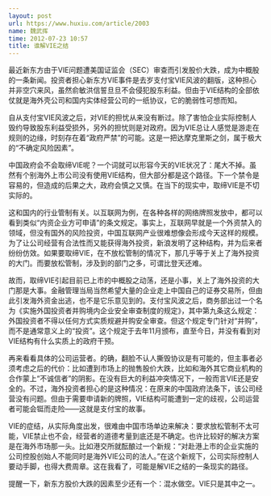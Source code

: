 ```yaml
---
layout: post
url: https://www.huxiu.com/article/2003
name: 魏武挥
time: 2012-07-23 10:57
title: 谁解VIE之结
---
```

最近新东方由于VIE问题遭美国证监会（SEC）审查而引发股价大跌，成为中概股的一条新闻。投资者担心新东方VIE事件是去岁支付宝VIE风波的翻版，这种担心并非空穴来风，虽然俞敏洪信誓旦旦不会侵犯股东利益。但由于VIE结构的全部依仗就是海外壳公司和国内实体经营公司的一纸协议，它的脆弱性可想而知。

自从支付宝VIE风波之后，对VIE的担忧从来没有断过。除了害怕企业实际控制人毁约导致股东利益受损外，另外的担忧则是对政府。因为VIE总让人感觉是游走在规则的边缘，时刻存在着“政府严禁”的可能。这是一把达摩克里斯之剑，属于极大的“不确定风险因素”。

中国政府会不会取缔VIE呢？一个词就可以形容今天的VIE状况了：尾大不掉。虽然有个别海外上市公司没有使用VIE结构，但大部分都是这个路径。下一个禁令是容易的，但造成的后果之大，政府会慎之又慎。在当下的现实中，取缔VIE是不切实际的。

这和国内的行业管制有关。以互联网为例，在各种各样的网络牌照发放中，都可以看到类似“内资企业方可申请”的条文规定。事实上，互联网早就是一个外资禁入的领域，但没有国外的风险投资，中国互联网产业很难想像会形成今天这样的规模。为了让公司经营有合法性而又能获得海外投资，新浪发明了这种结构，并为后来者纷纷仿效。如果要取缔VIE，在不放松管制的情况下，那几乎等于关上了海外投资的大门。而要放松管制，涉及到的部门之多，可谓比登天还难。

故而，取缔VIE引起目前已上市的中概股之动荡，还是小事，关上了海外投资的大门那是大事。金融管理当局当然希望大量的企业走上中国自己的证券交易所，但由此引发海外资金出逃，也不是它乐意见到的。支付宝风波之后，商务部出过一个名为《实施外国投资者并购境内企业安全审查制度的规定》，其中第九条这么规定：外国投资者不得以任何方式实质规避并购安全审查。但这个规定专门针对“并购”，而不是通常意义上的“投资”。这个规定于去年11月颁布，直至今日，并没有看到对VIE结构有什么实质上的政府干预。

再来看看具体的公司运营者。的确，翻脸不认人撕毁协议是有可能的，但主事者必须考虑之后的代价：比如遭到市场上的抛售股价大跌，比如和海外其它商业机构的合作蒙上“不诚信者”的阴影。在没有巨大的利益冲突情况下，一般而言VIE还是安全的。不过，海外投资者担心的是这种情况：在原来的中国政府法条下，该公司经营没有问题。但由于需要申请新的牌照，VIE结构可能遭到一定的歧视，公司运营者可能会铤而走险——这就是支付宝的故事。

VIE的症结，从实际角度出发，很难由中国市场单边来解决：要求放松管制不太可能，VIE禁止也不会，经营者的道德考量到底还是不确定。也许比较好的解决方案是在海外市场那一头。比如港交所就酝酿过一个新规：“对赴港上市的企业实施的公司控股创始人不能同时是海外VIE公司的法人。”在这个新规下，公司实际控制人要动手脚，也得大费周章。这在我看了，可能是解VIE之结的一条现实的路径。

提醒一下，新东方股价大跌的因素至少还有一个：混水做空。VIE只是其中之一。

